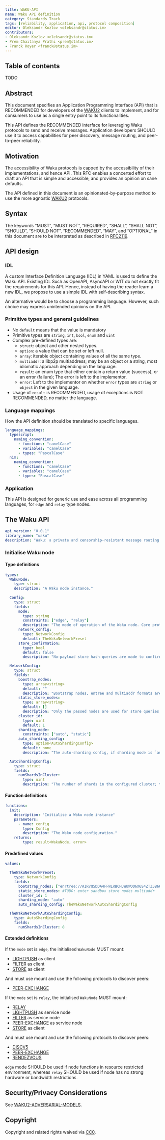 ```yaml
---
title: WAKU-API
name: Waku API definition
category: Standards Track
tags: [reliability, application, api, protocol composition]
editor: Oleksandr Kozlov <oleksandr@status.im>
contributors:
- Oleksandr Kozlov <oleksandr@status.im>
- Prem Chaitanya Prathi <prem@status.im>
- Franck Royer <franck@status.im>
---
```


## Table of contents

TODO

## Abstract

This document specifies an Application Programming Interface (API) that is RECOMMENDED for developers of the [WAKU2](https://github.com/vacp2p/rfc-index/blob/7b443c1aab627894e3f22f5adfbb93f4c4eac4f6/waku/standards/core/10/waku2.md) clients to implement,
and for consumers to use as a single entry point to its functionalities.

This API defines the RECOMMENDED interface for leveraging Waku protocols to send and receive messages. 
Application developers SHOULD use it to access capabilities for peer discovery, message routing, and peer-to-peer reliability.

## Motivation

The accessibility of Waku protocols is capped by the accessibility of their implementations, and hence API.
This RFC enables a concerted effort to draft an API that is simple and accessible, and provides an opinion on sane defaults.

The API defined in this document is an opinionated-by-purpose method to use the more agnostic [WAKU2]() protocols.

## Syntax

The keywords “MUST”, “MUST NOT”, “REQUIRED”, “SHALL”, “SHALL NOT”, “SHOULD”, “SHOULD NOT”, 
“RECOMMENDED”, “MAY”, and “OPTIONAL” in this document are to be interpreted as described in [RFC2119](https://www.ietf.org/rfc/rfc2119.txt).

## API design

### IDL

A custom Interface Definition Language (IDL) in YAML is used to define the Waku API.
Existing IDL Such as OpenAPI, AsyncAPI or WIT do not exactly fit the requirements for this API.
Hence, instead of having the reader learn a new IDL, we propose to use a simple IDL with self-describing syntax.

An alternative would be to choose a programming language. However, such choice may express unintended opinions on the API.

### Primitive types and general guidelines

- No `default` means that the value is mandatory
- Primitive types are `string`, `int`, `bool`, `enum` and `uint`
- Complex pre-defined types are:
  - `struct`: object and other nested types.
  - `option`: a value that can be set or left null.
  - `array`: iterable object containing values of all the same type.
  - `multiaddr`: a libp2p multiaddress; may be an object or a string, most idiomatic approach depending on the language.
  - `result`: an enum type that either contain a return value (success), or an error (failure); The error is left to the implementor.
  - `error`: Left to the implementor on whether `error` types are `string` or `object` in the given language.
- Usage of `result` is RECOMMENDED, usage of exceptions is NOT RECOMMENDED, no matter the language.

### Language mappings

How the API definition should be translated to specific languages.

```yaml
language_mappings:
  typescript:
    naming_convention:
      - functions: "camelCase"
      - variables: "camelCase"
      - types: "PascalCase"
  nim:
    naming_convention:
      - functions: "camelCase"
      - variables: "camelCase"
      - types: "PascalCase"
```

### Application

This API is designed for generic use and ease across all programming languages, for `edge` and `relay` type nodes.

## The Waku API

```yaml
api_version: "0.0.1"
library_name: "waku"
description: "Waku: a private and censorship-resistant message routing library."
```

### Initialise Waku node

#### Type definitions

```yaml
types:
  WakuNode:
    type: struct
    description: "A Waku node instance."
  
  Config:
    type: struct
    fields:
      mode: 
        type: string
        constraints: ["edge", "relay"]
        description: "The mode of operation of the Waku node. Core protocols used by the node are inferred from this mode."
      network_config:
        type: NetworkConfig
        default: TheWakuNetworkPreset
      store_confirmation:
        type: bool
        default: false
        description: "No-payload store hash queries are made to confirm whether outbound messages where received by remote store node."

  NetworkConfig:
    type: struct
    fields:
      boostrap_nodes:
        type: array<string>
        default: ""
        description: "Bootstrap nodes, entree and multiaddr formats are accepted."
      static_store_nodes:
        type: array<string>
        default: []
        description: "Only the passed nodes are used for store queries, discovered store nodes are discarded."
      cluster_id:
        type: uint
        default: 1
      sharding_mode:
        constraints: ["auto", "static"]
      auto_sharding_config:
        type: option<AutoShardingConfig>
        default: none
        description: "The auto-sharding config, if sharding mode is `auto`"

  AutoShardingConfig:
    type: struct
    fields:
      numShardsInCluster:
        type: uint
        description: "The number of shards in the configured cluster; this is a globally agreed value for each cluster."
```

#### Function definitions

```yaml
functions:
  init:
    description: "Initialise a Waku node instance"
    parameters:
      - name: config
        type: Config
        description: "The Waku node configuration."
    returns:
        type: result<WakuNode, error>
```

#### Predefined values

```yaml
values:

  TheWakuNetworkPreset:
    type: NetworkConfig 
    fields:
      bootstrap_nodes: ["enrtree://AIRVQ5DDA4FFWLRBCHJWUWOO6X6S4ZTZ5B667LQ6AJU6PEYDLRD5O@sandbox.waku.nodes.status.im"]
      static_store_nodes: #TODO: enter sandbox store nodes multiaddr
      cluster_id: 1
      sharding_mode: "auto"
      auto_sharding_config: TheWakuNetworkAutoShardingConfig

  TheWakuNetworkAutoShardingConfig:
    type: AutoShardingConfig
    fields:
      numShardsInCluster: 8
```

#### Extended definitions

If the `mode` set is `edge`, the initialised `WakuNode` MUST mount:

- [LIGHTPUSH](https://github.com/vacp2p/rfc-index/blob/main/waku/standards/core/19/lightpush.md) as client 
- [FILTER](https://github.com/vacp2p/rfc-index/blob/main/waku/standards/core/12/filter.md) as client
- [STORE](https://github.com/vacp2p/rfc-index/blob/main/waku/standards/core/13/store.md) as client

And must use mount and use the following protocols to discover peers:

- [PEER-EXCHANGE](https://github.com/vacp2p/rfc-index/blob/main/waku/standards/core/34/peer-exchange.md)

If the `mode` set is `relay`, the initialised `WakuNode` MUST mount:

- [RELAY](https://github.com/vacp2p/rfc-index/blob/main/waku/standards/core/11/relay.md)
- [LIGHTPUSH](https://github.com/vacp2p/rfc-index/blob/main/waku/standards/core/19/lightpush.md) as service node
- [FILTER](https://github.com/vacp2p/rfc-index/blob/main/waku/standards/core/12/filter.md) as service node
- [PEER-EXCHANGE](https://github.com/vacp2p/rfc-index/blob/main/waku/standards/core/34/peer-exchange.md) as service node
- [STORE](https://github.com/vacp2p/rfc-index/blob/main/waku/standards/core/13/store.md) as client

And must use mount and use the following protocols to discover peers:

- [DISCV5](https://github.com/vacp2p/rfc-index/blob/main/waku/standards/core/33/discv5.md)
- [PEER-EXCHANGE](https://github.com/vacp2p/rfc-index/blob/main/waku/standards/core/34/peer-exchange.md)
- [RENDEZVOUS](https://github.com/waku-org/specs/blob/master/standards/core/rendezvous.md)

`edge` mode SHOULD be used if node functions in resource restricted environment,
whereas `relay` SHOULD be used if node has no strong hardware or bandwidth restrictions.



## Security/Privacy Considerations

See [WAKU2-ADVERSARIAL-MODELS](https://github.com/waku-org/specs/blob/master/informational/adversarial-models.md).

## Copyright

Copyright and related rights waived via [CC0](https://creativecommons.org/publicdomain/zero/1.0/).
